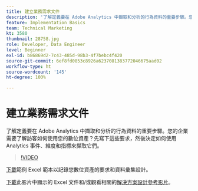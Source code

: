 ```yaml
---
title: 建立業務需求文件
description: '了解定義要在 Adobe Analytics 中擷取和分析的行為資料的重要步驟。您的企業需要了解訪客如何使用您的數位資產？先寫下這些要求，然後決定如何使用 Analytics 事件、維度和指標來擷取它們。 '
feature: Implementation Basics
team: Technical Marketing
kt: 3580
thumbnail: 28758.jpg
role: Developer, Data Engineer
level: Beginner
exl-id: b86869d2-7c43-485d-98b3-4f7bebc4f420
source-git-commit: 6ef8fd0853c8926a6237081383772046675aad02
workflow-type: ht
source-wordcount: '145'
ht-degree: 100%

---
```


# 建立業務需求文件

了解定義要在 Adobe Analytics 中擷取和分析的行為資料的重要步驟。您的企業需要了解訪客如何使用您的數位資產？先寫下這些要求，然後決定如何使用 Analytics 事件、維度和指標來擷取它們。

>[!VIDEO](https://video.tv.adobe.com/v/28758/?quality=12)

[下載](assets/aa-implementation-playbook.xlsx)範例 Excel 範本以記錄您數位資產的要求和資料彙集設計。

[下載](assets/geometrixx-clothiers-brd-sdr.xlsx)此影片中顯示的 Excel 文件和/或觀看相關的[解決方案設計參考影片](creating-and-maintaining-an-sdr.md)。
